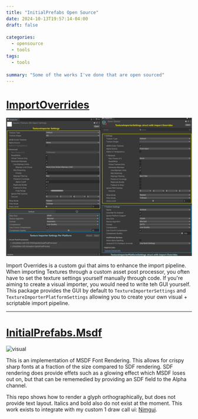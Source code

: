 ```yaml
---
title: "InitialPrefabs Open Source"
date: 2024-10-13T19:57:14-04:00
draft: false

categories:
  - opensource
  - tools
tags:
  - tools

summary: "Some of the works I've done that are open sourced"
---
```



# [ImportOverrides](https://github.com/InitialPrefabs/ImportOverrides)

![demo](https://github.com/InitialPrefabs/ImportOverrides/blob/main/import-overrides.png?raw=true)

Import Overrides is a custom gui that aims to enhance the import pipeline. When importing Textures through a custom 
asset post processor, you often have to set the texture settings yourself manually through code. If you're aiming to 
create a visual importer, you would need to write teh GUI yourself. This package provides the GUI by default to 
`TextureImporterSettings` and `TextureImporterPlatformSettings` allowing you to create your own visual + scriptable 
import pipeline.

---

# [InitialPrefabs.Msdf](https://github.com/InitialPrefabs/InitialPrefabs.Msdf)
![visual](https://media.githubusercontent.com/media/InitialPrefabs/InitialPrefabs.Msdf/refs/heads/main/Assets/com.initialprefabs.msdfgen/Example/FontAtlas/UbuntuMonoNerdFontMono-Regular_MSDFAtlas.png?raw=true)

This is an implementation of MSDF Font Rendering. This allows for crispy sharp fonts at a fraction of the size 
compared to SDF rendering. SDF rendering does provide effets such as a glowing effect which MSDF loses out on, but 
that can be rememedied by providing an SDF field to the Alpha channel.

This repo shows how to render a glyph orthographically, but does not provide text layout. Italics and bold also do 
not exist at the moment. This work exists to integrate with my custom 1 draw call ui: [Nimgui](https://assetstore.unity.com/packages/tools/gui/nimgui-a-1-draw-call-ui-209126).